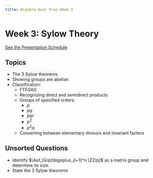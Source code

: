 ```yaml
---
title: Algebra Qual Prep Week 3
---
```


# Week 3: Sylow Theory

[See the Presentation Schedule](https://www.notion.so/df531651418e43a9918f8d6c0cc0c706)

## Topics

- The 3 Sylow theorems
-   Showing groups are abelian
-   Classification: 
	-   FTFGAG
	-   Recognizing direct and semidirect products
	-   Groups of specified orders:
		-   $p$
		-   $pq$
		-   $pqr$
		-   $p^2$
		-   $p^2 q$
	-   Converting between elementary divisors and invariant factors

## Unsorted Questions

- Identify $\Aut_\Grp(\bigoplus_{i=1}^n \ZZ/p)$ as a matrix group and determine its size.
- State the 3 Sylow theorems
